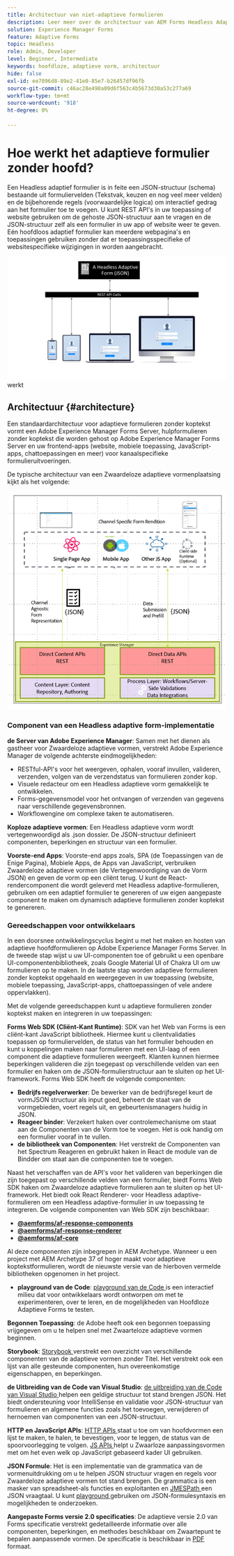 ```yaml
---
title: Architectuur van niet-adaptieve formulieren
description: Leer meer over de architectuur van AEM Forms Headless Adaptive Forms en hoe u hiermee snel formulieren kunt maken voor verschillende platforms. Dit artikel biedt inzicht in hoe Headless Adaptive Forms werkt en hoe deze kan worden geïntegreerd met verschillende toepassingen om het maken van formulieren te vereenvoudigen.
solution: Experience Manager Forms
feature: Adaptive Forms
topic: Headless
role: Admin, Developer
level: Beginner, Intermediate
keywords: hoofdloze, adaptieve vorm, architectuur
hide: false
exl-id: ee7096d8-89e2-41e0-85e7-b26457df96fb
source-git-commit: c46ac28e490a09d6f563c4b5673d30a53c277a69
workflow-type: tm+mt
source-wordcount: '918'
ht-degree: 0%

---
```



# Hoe werkt het adaptieve formulier zonder hoofd?

Een Headless adaptief formulier is in feite een JSON-structuur (schema) bestaande uit formuliervelden (Tekstvak, keuzen en nog veel meer velden) en de bijbehorende regels (voorwaardelijke logica) om interactief gedrag aan het formulier toe te voegen. U kunt REST API&#39;s in uw toepassing of website gebruiken om de gehoste JSON-structuur aan te vragen en de JSON-structuur zelf als een formulier in uw app of website weer te geven. Eén hoofdloos adaptief formulier kan meerdere webpagina&#39;s en toepassingen gebruiken zonder dat er toepassingsspecifieke of websitespecifieke wijzigingen in worden aangebracht.

![ hoe de Hoofdloze adaptieve vorm ](/help/assets/how-headless-adaprive-forms-work.png) werkt

## Architectuur {#architecture}

Een standaardarchitectuur voor adaptieve formulieren zonder koptekst vormt een Adobe Experience Manager Forms Server, hulpformulieren zonder koptekst die worden gehost op Adobe Experience Manager Forms Server en uw frontend-apps (website, mobiele toepassing, JavaScript-apps, chattoepassingen en meer) voor kanaalspecifieke formulieruitvoeringen.

De typische architectuur van een Zwaardeloze adaptieve vormenplaatsing kijkt als het volgende:

![Architectuur](/help/assets/headless-af-architecture.png)

<!-- 

You can use the React renderer component shipped with Headless adaptive forms to render an Adaptive Form or build your own custom component to natively render a Headless Form in a website or an application or use any UI framework or programming language to build your own components to render your forms.

A typical Headless adaptive forms architecture constitutes an Adobe Experience Manager Server, JSON structure of forms, various frontend apps for channel-specific form renditions.

![Architecture](/help/assets/headless-af-architecture.png) -->

### Component van een Headless adaptive form-implementatie

**de Server van Adobe Experience Manager**: Samen met het dienen als gastheer voor Zwaardeloze adaptieve vormen, verstrekt Adobe Experience Manager de volgende achterste eindmogelijkheden:

* RESTful-API&#39;s voor het weergeven, ophalen, vooraf invullen, valideren, verzenden, volgen van de verzendstatus van formulieren zonder kop.
* Visuele redacteur om een Headless adaptieve vorm gemakkelijk te ontwikkelen.
* Forms-gegevensmodel voor het ontvangen of verzenden van gegevens naar verschillende gegevensbronnen.
* Workflowengine om complexe taken te automatiseren.

**Koploze adaptieve vormen**: Een Headless adaptieve vorm wordt vertegenwoordigd als .json dossier. De JSON-structuur definieert componenten, beperkingen en structuur van een formulier.

**Voorste-end Apps**: Voorste-end apps zoals, SPA (de Toepassingen van de Enige Pagina), Mobiele Apps, de Apps van JavaScript, verbruiken Zwaardeloze adaptieve vormen (de Vertegenwoordiging van de Vorm JSON) en geven de vorm op een cliënt terug. U kunt de React-rendercomponent die wordt geleverd met Headless adaptive-formulieren, gebruiken om een adaptief formulier te genereren of uw eigen aangepaste component te maken om dynamisch adaptieve formulieren zonder koptekst te genereren.

<!-- ### Understanding Headless adaptive forms definition -->



### Gereedschappen voor ontwikkelaars

In een doorsnee ontwikkelingscyclus begint u met het maken en hosten van adaptieve hoofdformulieren op Adobe Experience Manager Forms Server. In de tweede stap wijst u uw UI-componenten toe of gebruikt u een openbare UI-componentenbibliotheek, zoals Google Material UI of Chakra UI om uw formulieren op te maken. In de laatste stap worden adaptieve formulieren zonder koptekst opgehaald en weergegeven in uw toepassing (website, mobiele toepassing, JavaScript-apps, chattoepassingen of vele andere oppervlakken).

Met de volgende gereedschappen kunt u adaptieve formulieren zonder koptekst maken en integreren in uw toepassingen:

**Forms Web SDK (Cliënt-Kant Runtime)**: SDK van het Web van Forms is een cliënt-kant JavaScript bibliotheek. Hiermee kunt u clientvalidaties toepassen op formuliervelden, de status van het formulier behouden en kunt u koppelingen maken naar formulieren met een UI-laag of een component die adaptieve formulieren weergeeft. Klanten kunnen hiermee beperkingen valideren die zijn toegepast op verschillende velden van een formulier en haken om de JSON-formulierstructuur aan te sluiten op het UI-framework. Forms Web SDK heeft de volgende componenten:

* **Bedrijfs regelverwerker**: De bewerker van de bedrijfsregel keurt de vormJSON structuur als input goed, beheert de staat van de vormgebieden, voert regels uit, en gebeurtenismanagers huidig in JSON.
* **Reageer binder**: Verzekert haken over controlemechanisme om staat aan de Componenten van de Vorm toe te voegen. Het is ook handig om een formulier vooraf in te vullen.
* **de bibliotheek van Componenten**: Het verstrekt de Componenten van het Spectrum Reageren en gebruikt haken in React de module van de Bindder om staat aan die componenten toe te voegen.

Naast het verschaffen van de API&#39;s voor het valideren van beperkingen die zijn toegepast op verschillende velden van een formulier, biedt Forms Web SDK haken om Zwaardeloze adaptieve formulieren aan te sluiten op het UI-framework. Het biedt ook React Renderer-&#x200B; voor Headless adaptive-formulieren om een Headless adaptive-formulier in uw toepassing te integreren. De volgende componenten van Web SDK zijn beschikbaar:

* **[@aemforms/af-response-components ](https://www.npmjs.com/package/@aemforms/af-react-components)**
* **[@aemforms/af-response-renderer ](https://www.npmjs.com/package/@aemforms/af-react-renderer)**
* **[@aemforms/af-core ](https://www.npmjs.com/package/@aemforms/af-core)**

Al deze componenten zijn inbegrepen in AEM Archetype. Wanneer u een project met AEM Archetype 37 of hoger maakt voor adaptieve koptekstformulieren, wordt de nieuwste versie van de hierboven vermelde bibliotheken opgenomen in het project.

* **playground van de Code**: [ playground van de Code ](https://experienceleague.adobe.com/landing/aem-headless-forms/developer/code.html?lang=nl-NL) is een interactief milieu dat voor ontwikkelaars wordt ontworpen om met te experimenteren, over te leren, en de mogelijkheden van Hoofdloze Adaptieve Forms te testen.

**Begonnen Toepassing**: de Adobe heeft ook een begonnen toepassing vrijgegeven om u te helpen snel met Zwaarteloze adaptieve vormen beginnen.

<!-- **View Library (UI Layer)**: A custom form application built in a front-end language. You can use react, Angular, Flutter, NPM, Vue.js, Ionic, BootStrap, or any other language to built front end. You can also use the Headless adaptive forms Super Component, provided out-of-the-box, inside a react application to render a Headless adaptive form. Headless adaptive forms super component makes use of OOTB react spectrum -based form components to render the Headless adaptive form. 

Core-Components: It enables use to render an Adaptive Form using JSON structure. It uses rule grammar to help create dynamic field interactions. The rule grammar is based on [JSON formula](http://github.com/adobe/json-formula/). You can develop your own renderer or embed the React based Adaptive Forms renderer, provided OOTB, in your front-end app to render the form. -->

**Storybook**: [ Storybook ](https://opensource.adobe.com/aem-forms-af-runtime/storybook/) verstrekt een overzicht van verschillende componenten van de adaptieve vormen zonder Titel. Het verstrekt ook een lijst van alle gesteunde componenten, hun overeenkomstige eigenschappen, en beperkingen.

**de Uitbreiding van de Code van Visual Studio**: [ de uitbreiding van de Code van Visual Studio ](visual-studio-code-extension-for-headless-adaptive-forms.md) helpen een geldige structuur tot stand brengen JSON. Het biedt ondersteuning voor IntelliSense en validatie voor JSON-structuur van formulieren en algemene functies zoals het toevoegen, verwijderen of hernoemen van componenten van een JSON-structuur.

**HTTP en JavaScript APIs**: [ HTTP APIs ](https://opensource.adobe.com/aem-forms-af-runtime/api/) staat u toe om van hoofdvormen een lijst te maken, te halen, te bevestigen, voor te leggen, de status van de spoorvoorlegging te volgen. [ JS APIs ](https://opensource.adobe.com/aem-forms-af-runtime/jsdocs/) helpt u Zwaarloze aanpassingsvormen met om het even welk op JavaScript gebaseerd kader UI gebruiken.

**JSON Formule**: Het is een implementatie van de grammatica van de vormenuitdrukking om u te helpen JSON structuur vragen en regels voor Zwaardeloze adaptieve vormen tot stand brengen. De grammatica is een masker van spreadsheet-als functies en exploitanten en [ JMESPath ](https://jmespath.org/) een JSON vraagtaal. U kunt [ playground ](https://opensource.adobe.com/json-formula/dist/index.html) gebruiken om JSON-formulesyntaxis en mogelijkheden te onderzoeken.

**Aangepaste Forms versie 2.0 specificaties**: De adaptieve versie 2.0 van Forms specificatie verstrekt gedetailleerde informatie over alle componenten, beperkingen, en methodes beschikbaar om Zwaartepunt te bepalen aanpassende vormen. De specificatie is beschikbaar in [ PDF ](/help/assets/headless-adaptive-forms-specification.pdf) formaat.

